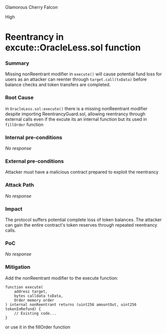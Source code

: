 Glamorous Cherry Falcon

High

# Reentrancy in excute::OracleLess.sol function

### Summary

 Missing nonReentrant modifier in `execute()` will cause potential fund loss for users as an attacker can reenter through `target.call(txData)` before balance checks and token transfers are completed.

### Root Cause

in `OracleLess.sol:execute()` there is a missing nonReentrant modifier despite importing ReentrancyGuard.sol, allowing reentrancy through external calls even if the excute its an internal function but its used in `fillOrder` function

### Internal pre-conditions

_No response_

### External pre-conditions

 Attacker must have a malicious contract prepared to exploit the reentrancy

### Attack Path

_No response_

### Impact

The protocol suffers potential complete loss of token balances. The attacker can gain the entire contract's token reserves through repeated reentrancy calls.

### PoC

_No response_

### Mitigation

 Add the nonReentrant modifier to the execute function:
```solidity
function execute(
    address target,
    bytes calldata txData,
    Order memory order
) internal nonReentrant returns (uint256 amountOut, uint256 tokenInRefund) {
    // Existing code...
}
```

or use it in the fillOrder function